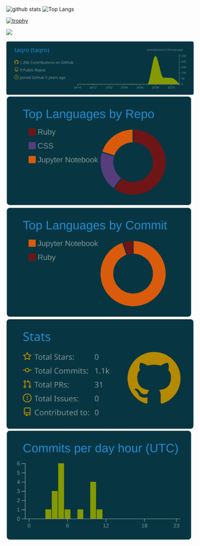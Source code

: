 <p align="left"> 
  <img alt="github stats" height="150px" src="https://github-readme-stats.vercel.app/api?username=taqro&count_private=true&show_icons=true&show_icons=true&theme=radical" />
  <img alt="Top Langs" height="150px" src="https://github-readme-stats.vercel.app/api/top-langs/?username=taqro&layout=compact&count_private=true&show_icons=true&theme=radical" />
</p>

[![trophy](https://github-profile-trophy.vercel.app/?username=taqro&theme=onedark&column=7
)](https://github.com/ryo-ma/github-profile-trophy)

![](https://github-profile-summary-cards.vercel.app/api/cards/profile-details?username=taqro&theme=solarized_dark)

[![](https://raw.githubusercontent.com/taqro/taqro/main/profile-summary-card-output/solarized_dark/0-profile-details.svg)](https://github.com/vn7n24fzkq/github-profile-summary-cards)
[![](https://raw.githubusercontent.com/taqro/taqro/main/profile-summary-card-output/solarized_dark/1-repos-per-language.svg)](https://github.com/vn7n24fzkq/github-profile-summary-cards) [![](https://raw.githubusercontent.com/taqro/taqro/main/profile-summary-card-output/solarized_dark/2-most-commit-language.svg)](https://github.com/vn7n24fzkq/github-profile-summary-cards)
[![](https://raw.githubusercontent.com/taqro/taqro/main/profile-summary-card-output/solarized_dark/3-stats.svg)](https://github.com/vn7n24fzkq/github-profile-summary-cards) [![](https://raw.githubusercontent.com/taqro/taqro/main/profile-summary-card-output/solarized_dark/4-productive-time.svg)](https://github.com/vn7n24fzkq/github-profile-summary-cards)



